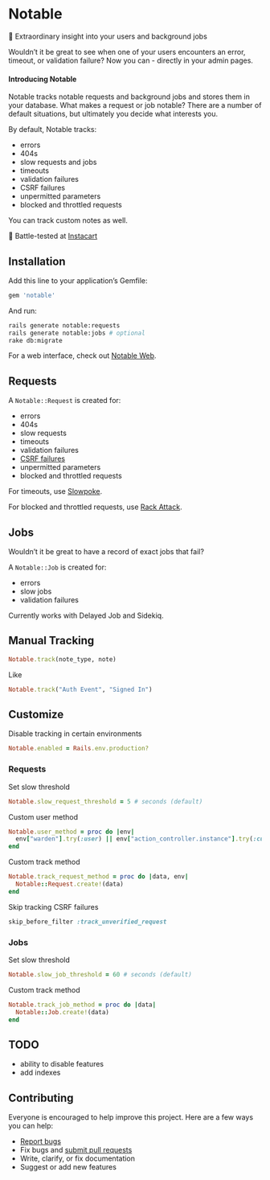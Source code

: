 # Notable

:star2: Extraordinary insight into your users and background jobs

Wouldn’t it be great to see when one of your users encounters an error, timeout, or validation failure?  Now you can - directly in your admin pages.

#### Introducing Notable

Notable tracks notable requests and background jobs and stores them in your database.  What makes a request or job notable?  There are a number of default situations, but ultimately you decide what interests you.

By default, Notable tracks:

- errors
- 404s
- slow requests and jobs
- timeouts
- validation failures
- CSRF failures
- unpermitted parameters
- blocked and throttled requests

You can track custom notes as well.

:tangerine: Battle-tested at [Instacart](https://www.instacart.com/opensource)

## Installation

Add this line to your application’s Gemfile:

```ruby
gem 'notable'
```

And run:

```sh
rails generate notable:requests
rails generate notable:jobs # optional
rake db:migrate
```

For a web interface, check out [Notable Web](https://github.com/ankane/notable_web).

## Requests

A `Notable::Request` is created for:

- errors
- 404s
- slow requests
- timeouts
- validation failures
- [CSRF failures](http://guides.rubyonrails.org/security.html#cross-site-request-forgery-csrf)
- unpermitted parameters
- blocked and throttled requests

For timeouts, use [Slowpoke](https://github.com/ankane/slowpoke).

For blocked and throttled requests, use [Rack Attack](https://github.com/kickstarter/rack-attack).

## Jobs

Wouldn’t it be great to have a record of exact jobs that fail?

A `Notable::Job` is created for:

- errors
- slow jobs
- validation failures

Currently works with Delayed Job and Sidekiq.

## Manual Tracking

```ruby
Notable.track(note_type, note)
```

Like

```ruby
Notable.track("Auth Event", "Signed In")
```

## Customize

Disable tracking in certain environments

```ruby
Notable.enabled = Rails.env.production?
```

### Requests

Set slow threshold

```ruby
Notable.slow_request_threshold = 5 # seconds (default)
```

Custom user method

```ruby
Notable.user_method = proc do |env|
  env["warden"].try(:user) || env["action_controller.instance"].try(:current_visit)
end
```

Custom track method

```ruby
Notable.track_request_method = proc do |data, env|
  Notable::Request.create!(data)
end
```

Skip tracking CSRF failures

```ruby
skip_before_filter :track_unverified_request
```

### Jobs

Set slow threshold

```ruby
Notable.slow_job_threshold = 60 # seconds (default)
```

Custom track method

```ruby
Notable.track_job_method = proc do |data|
  Notable::Job.create!(data)
end
```

## TODO

- ability to disable features
- add indexes

## Contributing

Everyone is encouraged to help improve this project. Here are a few ways you can help:

- [Report bugs](https://github.com/ankane/notable/issues)
- Fix bugs and [submit pull requests](https://github.com/ankane/notable/pulls)
- Write, clarify, or fix documentation
- Suggest or add new features
